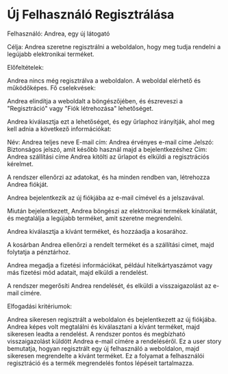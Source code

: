 # Új Felhasználó Regisztrálása 

Felhasználó: Andrea, egy új látogató

Célja: Andrea szeretne regisztrálni a weboldalon, hogy meg tudja rendelni a legújabb elektronikai terméket.

Előfeltételek:

Andrea nincs még regisztrálva a weboldalon.
A weboldal elérhető és működőképes.
Fő cselekvések:

Andrea elindítja a weboldalt a böngészőjében, és észreveszi a "Regisztráció" vagy "Fiók létrehozása" lehetőséget.

Andrea kiválasztja ezt a lehetőséget, és egy űrlaphoz irányítják, ahol meg kell adnia a következő információkat:

Név: Andrea teljes neve
E-mail cím: Andrea érvényes e-mail címe
Jelszó: Biztonságos jelszó, amit később használ majd a bejelentkezéshez
Cím: Andrea szállítási címe
Andrea kitölti az űrlapot és elküldi a regisztrációs kérelmet.

A rendszer ellenőrzi az adatokat, és ha minden rendben van, létrehozza Andrea fiókját.

Andrea bejelentkezik az új fiókjába az e-mail címével és a jelszavával.

Miután bejelentkezett, Andrea böngészi az elektronikai termékek kínálatát, és megtalálja a legújabb terméket, amit szeretne megrendelni.

Andrea kiválasztja a kívánt terméket, és hozzáadja a kosarához.

A kosárban Andrea ellenőrzi a rendelt terméket és a szállítási címet, majd folytatja a pénztárhoz.

Andrea megadja a fizetési információkat, például hitelkártyaszámot vagy más fizetési mód adatait, majd elküldi a rendelést.

A rendszer megerősíti Andrea rendelését, és elküldi a visszaigazolást az e-mail címére.

Elfogadási kritériumok:

Andrea sikeresen regisztrált a weboldalon és bejelentkezett az új fiókjába.
Andrea képes volt megtalálni és kiválasztani a kívánt terméket, majd sikeresen leadta a rendelést.
A rendszer pontos és megbízható visszaigazolást küldött Andrea e-mail címére a rendeléséről.
Ez a user story bemutatja, hogyan regisztrált egy új felhasználó a weboldalon, majd sikeresen megrendelte a kívánt terméket. Ez a folyamat a felhasználói regisztráció és a termék megrendelés fontos lépéseit tartalmazza.
